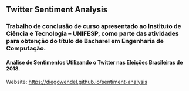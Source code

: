 ## Twitter Sentiment Analysis

### Trabalho de conclusão de curso apresentado ao Instituto de Ciência e Tecnologia – UNIFESP, como parte das atividades para obtenção do título de Bacharel em Engenharia de Computação.

#### Análise de Sentimentos Utilizando o Twitter nas Eleições Brasileiras de 2018.

Website: https://diegowendel.github.io/sentiment-analysis
